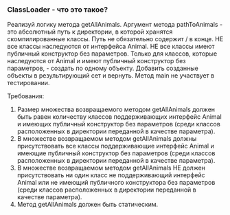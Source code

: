 
### ClassLoader - что это такое?

Реализуй логику метода getAllAnimals.
Аргумент метода pathToAnimals - это абсолютный путь к директории, в которой хранятся скомпилированные классы.
Путь не обязательно содержит / в конце.
НЕ все классы наследуются от интерфейса Animal.
НЕ все классы имеют публичный конструктор без параметров.
Только для классов, которые наследуются от Animal и имеют публичный конструктор без параметров, - создать по одному объекту.
Добавить созданные объекты в результирующий сет и вернуть.
Метод main не участвует в тестировании.


Требования:
1.	Размер множества возвращаемого методом getAllAnimals должен быть равен количеству классов поддерживающих интерфейс Animal и имеющих публичный конструктор без параметров (среди классов расположенных в директории переданной в качестве параметра).
2.	В множестве возвращаемом методом getAllAnimals должны присутствовать все классы поддерживающие интерфейс Animal и имеющие публичный конструктор без параметров (среди классов расположенных в директории переданной в качестве параметра).
3.	В множестве возвращаемом методом getAllAnimals НЕ должен присутствовать ни один класс не поддерживающий интерфейс Animal или не имеющий публичного конструктора без параметров (среди классов расположенных в директории переданной в качестве параметра).
4.	Метод getAllAnimals должен быть статическим.


